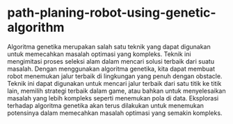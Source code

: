 # path-planing-robot-using-genetic-algorithm
Algoritma genetika merupakan salah satu teknik yang dapat digunakan untuk memecahkan masalah optimasi yang kompleks. Teknik ini mengimitasi proses seleksi alam dalam mencari solusi terbaik dari suatu masalah. Dengan menggunakan algoritma genetika, kita dapat membuat robot menemukan jalur terbaik di lingkungan yang penuh dengan obstacle. Teknik ini dapat digunakan untuk mencari jalur terbaik dari satu titik ke titik lain, memilih strategi terbaik dalam game, atau bahkan untuk menyelesaikan masalah yang lebih kompleks seperti menemukan pola di data. Eksplorasi terhadap algoritma genetika akan terus dilakukan untuk menemukan potensinya dalam memecahkan masalah optimasi yang semakin kompleks.
